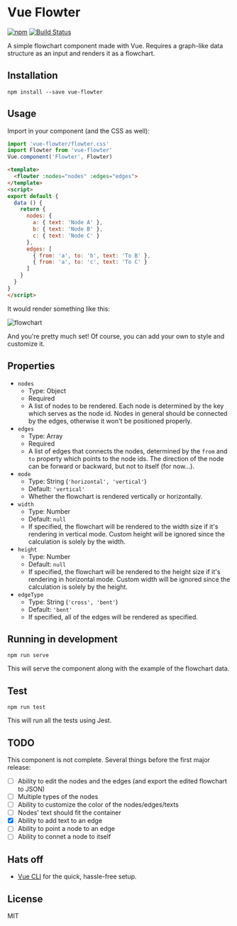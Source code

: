 # Vue Flowter
[![npm](https://img.shields.io/npm/v/vue-flowter.svg)](https://www.npmjs.com/package/vue-flowter)
[![Build Status](https://travis-ci.com/briwa/vue-flowter.svg?branch=master)](https://travis-ci.com/briwa/vue-flowter)

A simple flowchart component made with Vue. Requires a graph-like data structure as an input and renders it as a flowchart.

## Installation
```
npm install --save vue-flowter
```

## Usage
Import in your component (and the CSS as well):
```javascript
import 'vue-flowter/flowter.css'
import Flowter from 'vue-flowter'
Vue.component('Flowter', Flowter)
```

```html
<template>
  <flowter :nodes="nodes" :edges="edges">
</template>
<script>
export default {
  data () {
    return {
      nodes: {
        a: { text: 'Node A' },
        b: { text: 'Node B' },
        c: { text: 'Node C' }
      },
      edges: [
        { from: 'a', to: 'b', text: 'To B' },
        { from: 'a', to: 'c', text: 'To C' }
      ]
    }
  }
}
</script>
```

It would render something like this:

![flowchart](https://user-images.githubusercontent.com/8046636/54693874-4bacba00-4b62-11e9-8ff1-a3d6fc192dfc.png)

And you're pretty much set! Of course, you can add your own to style and customize it.

## Properties
- `nodes`
  - Type: Object
  - Required
  - A list of nodes to be rendered. Each node is determined by the key which serves as the node id.
    Nodes in general should be connected by the edges, otherwise it won't be positioned properly.
- `edges`
  - Type: Array
  - Required
  - A list of edges that connects the nodes, determined by the `from` and `to` property
    which points to the node ids. The direction of the node can be forward or backward, but not
    to itself (for now...).
- `mode`
  - Type: String (`'horizontal', 'vertical'`)
  - Default: `'vertical'`
  - Whether the flowchart is rendered vertically or horizontally.
- `width`
  - Type: Number
  - Default: `null`
  - If specified, the flowchart will be rendered to the width size if it's rendering in vertical mode. Custom height will be ignored since the calculation is solely by the width.
- `height`
  - Type: Number
  - Default: `null`
  - If specified, the flowchart will be rendered to the height size if it's rendering in horizontal mode. Custom width will be ignored since the calculation is solely by the height.
- `edgeType`
  - Type: String (`'cross', 'bent'`)
  - Default: `'bent'`
  - If specified, all of the edges will be rendered as specified.

## Running in development
```
npm run serve
```
This will serve the component along with the example of the flowchart data.

## Test
```
npm run test
```
This will run all the tests using Jest.

## TODO
This component is not complete. Several things before the first major release:
- [ ] Ability to edit the nodes and the edges (and export the edited flowchart to JSON)
- [ ] Multiple types of the nodes
- [ ] Ability to customize the color of the nodes/edges/texts
- [ ] Nodes' text should fit the container
- [x] Ability to add text to an edge
- [ ] Ability to point a node to an edge
- [ ] Ability to connet a node to itself

## Hats off
- [Vue CLI](https://cli.vuejs.org/) for the quick, hassle-free setup.

## License
MIT
